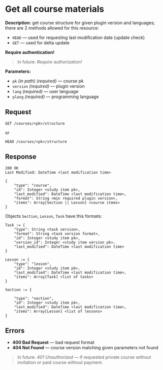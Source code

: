 # Get all course materials

**Description:** 
get course structure for given plugin version and languages; there are 2 methods
allowed for this resource: 
* `HEAD` — used for requesting last modification date (update check)
* `GET` — used for delta update


**Require authentication!**

> In future: *Require authorization!*

**Parameters:**

* `pk` *(in path)* *(required)* — course pk
* `version` *(required)* — plugin version
* `lang` *(required)* — user language
* `plang` *(required)* — programming language


## Request

```
GET /courses/<pk>/structure
```

or 

```
HEAD /courses/<pk>/structure
```

## Response

```
200 OK
Last Modified: DateTime <last modification time>

{
    "type": "course",
    "id": Integer <study item pk>,
    "last_modified": DateTime <last modification time>,
    "format": String <min required plugin version>,
    "items": Array[Section || Lesson] <course items>
}
```

Objects `Section`, `Lesson`, `Task` have this formats:

```
Task := {
    "type": String <task version>,
    "format": String <task version format>,
    "id": Integer <study item pk>,
    "version_id": Integer <study item version pk>,
    "last_modified": DateTime <last modification time>
}

Lesson := {
    "type": "lesson",
    "id": Integer <study item pk>,
    "last_modified": DateTime <last modification time>,
    "items": Array[Task] <list of tasks>
}

Section := {
 
    "type": "section",
    "id": Integer <study item pk>,
    "last_modified": DateTime <last modification time>,
    "items": Array[Lesson] <list of lessons>
}
```



## Errors

* **400 Bad Request** — bad request format
* **404 Not Found** — course version matching given parameters not found


> In future: *401 Unauthorized* — if requested private course without
> invitation or paid course without payment. 

